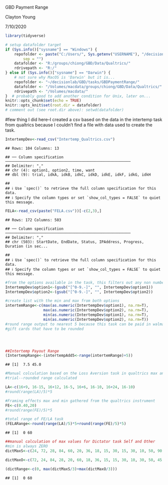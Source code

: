 GBD Payment Range

Clayton Young

7/10/2020

``` r
library(tidyverse)
```

``` r
# setup datafolder target
if (Sys.info()["sysname"] == "Windows") {
    repofolder <- paste("C:/Users/", Sys.getenv("USERNAME"), "/decisionlab/GBD/tasks/GBDPaymentRange/",
        sep = "")
    datafolder <- "R:/groups/chiong/GBD/Data/Qualtrics/"
    rdrivepath <- "R:/"
} else if (Sys.info()["sysname"] == "Darwin") {
    # not sure why MacOS is 'Darwin' but it is...
    repofolder <- "~/decisionlab/GBD/tasks/GBDPaymentRange/"
    datafolder <- "/Volumes/macdata/groups/chiong/GBD/Data/Qualtrics/"
    rdrivepath <- "/Volumes/macdata/"
}  # probably good to add another condition for Unix, later on...
knitr::opts_chunk$set(echo = TRUE)
knitr::opts_knit$set(root.dir = datafolder)
# comment out (see root.dir above): setwd(datafolder)
```

\#few thing I did here–I created a csv based on the data in the
intertemp task from qualtrics because I couldn’t find a file with data
used to create the task.

``` r
IntertempDev<-read_csv("Intertemp_Qualtrics.csv")
```

    ## Rows: 104 Columns: 13

    ## ── Column specification ────────────────────────────────────────────────────────
    ## Delimiter: ","
    ## chr (4): option1, option2, time, want
    ## dbl (9): trial, idkA, idkB, idkC, idkD, idkE, idkF, idkG, idkH

    ## 
    ## ℹ Use `spec()` to retrieve the full column specification for this data.
    ## ℹ Specify the column types or set `show_col_types = FALSE` to quiet this message.

``` r
FELA<-read_csv(paste("FELA.csv"))[-c(2,3),]
```

    ## Rows: 172 Columns: 503

    ## ── Column specification ────────────────────────────────────────────────────────
    ## Delimiter: ","
    ## chr (503): StartDate, EndDate, Status, IPAddress, Progress, Duration (in sec...

    ## 
    ## ℹ Use `spec()` to retrieve the full column specification for this data.
    ## ℹ Specify the column types or set `show_col_types = FALSE` to quiet this message.

``` r
#from the options available in the task, this filters out any non number itmems
IntertempDev$option1<-(gsub("[^0-9.-]", "", IntertempDev$option1))
IntertempDev$option2<-(gsub("[^0-9.-]", "", IntertempDev$option2))

#create list with the min and max from both options
intertemRange<-c(max(as.numeric(IntertempDev$option1), na.rm=T),
                 max(as.numeric(IntertempDev$option2), na.rm=T),
                 min(as.numeric(IntertempDev$option1), na.rm=T),
                 min(as.numeric(IntertempDev$option2), na.rm=T))
#round range output to nearest 5 because this task can be paid in walmart or target 
#gift cards that have to be rounded




##Intertemp Payout Range
(IntertempRange<-(intertempAdd5<-range(intertemRange)+5))
```

    ## [1]  7.5 45.0

``` r
#Manual colculation based on the Loss Aversion task in qualtrics max and min 
#trial--rounded range calculated

LA<-c(16+9, 16-15, 16+12, 16-5, 16+6, 16-10, 16+24, 16-10)
#round(range(LA)/5)*5

#Framing effects max and min gathered from the qualtrics instrument 
FE<-c(0.40,20)
#round(range(FE)/5)*5

#total range of FE/LA task
(FELARange<-round(range(LA)/5)*5+round(range(FE)/5)*5)
```

    ## [1]  0 60

``` r
##manual calculation of max values for Dictator task Self and Other 
#min is always ZERO
dictMaxS<-c(24, 72, 28, 84, 60, 20, 36, 18, 15, 30, 15, 30, 10, 50, 90, 45, 33, 33, 66, 30)

dictMaxO<-c(72, 24, 84, 28, 20, 60, 18, 36, 15, 15, 30, 10, 30, 50, 45, 90, 66, 33, 33, 30)

(dictRange<-c(0, max(dictMaxS/3)+max(dictMaxO/3)))
```

    ## [1]  0 60
